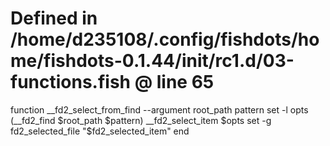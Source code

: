 # Defined in /home/d235108/.config/fishdots/home/fishdots-0.1.44/init/rc1.d/03-functions.fish @ line 65
function __fd2_select_from_find --argument root_path pattern
	set -l opts (__fd2_find $root_path $pattern)
    __fd2_select_item $opts
    set -g fd2_selected_file "$fd2_selected_item"
end
